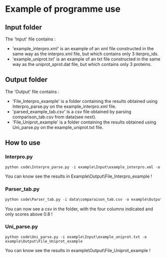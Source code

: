 # Example of programme use 

## Input folder

The 'Input' file contains :
 - 'example_interpro.xml' is an example of an xml file constructed in the same way as the interpro.xml file, but which contains only 3 iterpro_ids. 
 - 'example_uniprot.txt' is an example of an txt file constructed in the same way as the uniprot_sprot.dat file, but which contains only 3 proteins.

## Output folder

The 'Output' file contains : 
 - 'File_Interpro_example' is a folder containing the results obtained using Interpro_parse.py on the example_interpro.xml file.
 - 'parsed_example_tab.csv' is a csv file obtained by parsing comparison_tab.csv from data(see next).
 - 'File_Uniprot_example' is a folder containing the results obtained using Uni_parse.py on the example_uniprot.txt file. 
 
## How to use

###  Interpro.py

```python
python code\Interpro_parse.py -i example\Input\example_interpro.xml -o example\Output\File_Interpro_example
```
You can know see the results in Example\Output\File_Interpro_example !

### Parser_tab.py 

```python
python code\Parser_tab.py -i data\comparaison_tab.csv -o example\Output\parsed_example_tab.csv -s 0.8 -c SeqCluster,Prot_AC,score,RecName
```
You can now see a csv in the folder, with the four columns indicated and only scores above 0.8 !

### Uni_parse.py 

```pyhton
python code\Uni_parse.py -i example\Input\example_uniprot.txt -o example\Output\File_Uniprot_example
```
You can know see the results in example\Output\File_Uniprot_example !